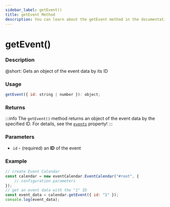```yaml
---
sidebar_label: getEvent()
title: getEvent Method
description: You can learn about the getEvent method in the documentation of the DHTMLX JavaScript Event Calendar library. Browse developer guides and API reference, try out code examples and live demos, and download a free 30-day evaluation version of DHTMLX Event Calendar.
---
```


# getEvent()

### Description

@short: Gets an object of the event data by its ID

### Usage

~~~jsx {}
getEvent({ id: string | number }): object;
~~~

### Returns

:::info
The `getEvent()` method returns an object of the event data by the specified ID. For details, see the [`events`](../../config/js_eventcalendar_events_config) property!
:::

### Parameters

- `id` - (required) an **ID** of the event 

### Example

~~~jsx {6}
// create Event Calendar
const calendar = new eventCalendar.EventCalendar("#root", {
	// configuration parameters
});
// get an event data with the "1" ID
const event_data = calendar.getEvent({ id: "1" });
console.log(event_data);
~~~
